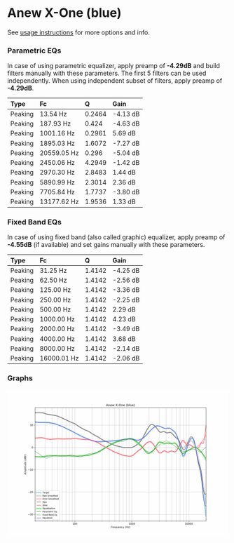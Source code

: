 # Anew X-One (blue)
See [usage instructions](https://github.com/jaakkopasanen/AutoEq#usage) for more options and info.

### Parametric EQs
In case of using parametric equalizer, apply preamp of **-4.29dB** and build filters manually
with these parameters. The first 5 filters can be used independently.
When using independent subset of filters, apply preamp of **-4.29dB**.

| Type    | Fc          |      Q | Gain     |
|:--------|:------------|:-------|:---------|
| Peaking | 13.54 Hz    | 0.2464 | -4.13 dB |
| Peaking | 187.93 Hz   | 0.424  | -4.63 dB |
| Peaking | 1001.16 Hz  | 0.2961 | 5.69 dB  |
| Peaking | 1895.03 Hz  | 1.6072 | -7.27 dB |
| Peaking | 20559.05 Hz | 0.296  | -5.04 dB |
| Peaking | 2450.06 Hz  | 4.2949 | -1.42 dB |
| Peaking | 2970.30 Hz  | 2.8483 | 1.44 dB  |
| Peaking | 5890.99 Hz  | 2.3014 | 2.36 dB  |
| Peaking | 7705.84 Hz  | 1.7737 | -3.80 dB |
| Peaking | 13177.62 Hz | 1.9536 | 1.33 dB  |

### Fixed Band EQs
In case of using fixed band (also called graphic) equalizer, apply preamp of **-4.55dB**
(if available) and set gains manually with these parameters.

| Type    | Fc          |      Q | Gain     |
|:--------|:------------|:-------|:---------|
| Peaking | 31.25 Hz    | 1.4142 | -4.25 dB |
| Peaking | 62.50 Hz    | 1.4142 | -2.56 dB |
| Peaking | 125.00 Hz   | 1.4142 | -3.36 dB |
| Peaking | 250.00 Hz   | 1.4142 | -2.25 dB |
| Peaking | 500.00 Hz   | 1.4142 | 2.29 dB  |
| Peaking | 1000.00 Hz  | 1.4142 | 4.23 dB  |
| Peaking | 2000.00 Hz  | 1.4142 | -3.49 dB |
| Peaking | 4000.00 Hz  | 1.4142 | 3.68 dB  |
| Peaking | 8000.00 Hz  | 1.4142 | -2.14 dB |
| Peaking | 16000.01 Hz | 1.4142 | -2.06 dB |

### Graphs
![](./Anew%20X-One%20(blue).png)